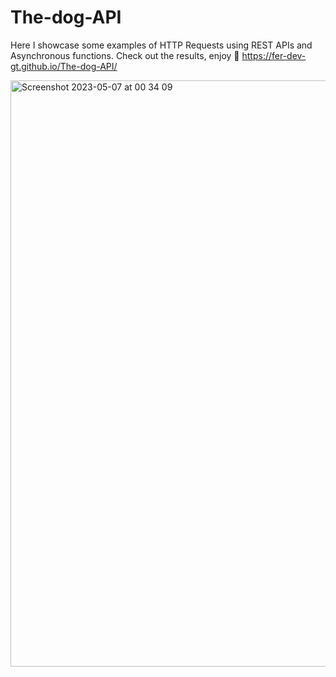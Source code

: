 # The-dog-API
Here I showcase some examples of HTTP Requests using REST APIs and Asynchronous functions.
Check out the results, enjoy 🐶 
https://fer-dev-gt.github.io/The-dog-API/


<img width="938" alt="Screenshot 2023-05-07 at 00 34 09" src="https://user-images.githubusercontent.com/119085740/236661855-4c5b6e4f-7d55-4ac4-aa06-77c6a53e8c08.png">
